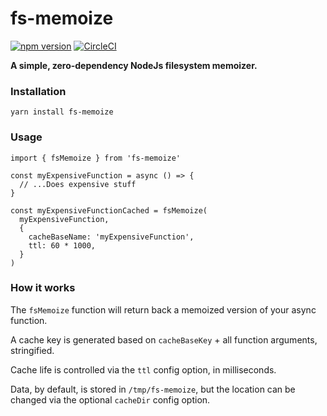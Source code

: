 # fs-memoize

[![npm version](https://badge.fury.io/js/fs-memoize.svg)](https://badge.fury.io/js/fs-memoize)
[![CircleCI](https://circleci.com/gh/isaachinman/fs-memoize.svg?style=shield)](https://circleci.com/gh/isaachinman/fs-memoize)

**A simple, zero-dependency NodeJs filesystem memoizer.**

### Installation

```
yarn install fs-memoize
```

### Usage

```tsx
import { fsMemoize } from 'fs-memoize'

const myExpensiveFunction = async () => {
  // ...Does expensive stuff
}

const myExpensiveFunctionCached = fsMemoize(
  myExpensiveFunction,
  {
    cacheBaseName: 'myExpensiveFunction',
    ttl: 60 * 1000,
  }
)

```

### How it works

The `fsMemoize` function will return back a memoized version of your async function.

A cache key is generated based on `cacheBaseKey` + all function arguments, stringified.

Cache life is controlled via the `ttl` config option, in milliseconds.

Data, by default, is stored in `/tmp/fs-memoize`, but the location can be changed via the optional `cacheDir` config option.
